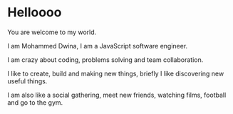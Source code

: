 # Helloooo

You are welcome to my world.

I am Mohammed Dwina, I am a JavaScript software engineer.

I am crazy about coding, problems solving and team collaboration.

I like to create, build and making new things, briefly I like discovering new useful things.

I am also like a social gathering, meet new friends, watching films, football and go to the gym.
